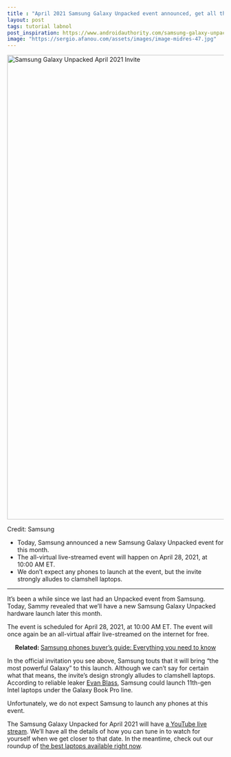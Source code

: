 ```yaml
---
title : "April 2021 Samsung Galaxy Unpacked event announced, get all the details here"
layout: post
tags: tutorial labnol
post_inspiration: https://www.androidauthority.com/samsung-galaxy-unpacked-april-2021-1217572/
image: "https://sergio.afanou.com/assets/images/image-midres-47.jpg"
---
```


<p><html><body><img class="aligncenter wp-image-1217692 noname aa-img" title="Samsung Galaxy Unpacked April 2021 Invite" src="https://cdn57.androidauthority.net/wp-content/uploads/2021/04/Samsung-Galaxy-Unpacked-April-2021-Invite.jpg" alt="Samsung Galaxy Unpacked April 2021 Invite" width="1920" height="1080" data-attachment-id="1217692" srcset="https://cdn57.androidauthority.net/wp-content/uploads/2021/04/Samsung-Galaxy-Unpacked-April-2021-Invite.jpg 1920w, https://cdn57.androidauthority.net/wp-content/uploads/2021/04/Samsung-Galaxy-Unpacked-April-2021-Invite-300x169.jpg 300w, https://cdn57.androidauthority.net/wp-content/uploads/2021/04/Samsung-Galaxy-Unpacked-April-2021-Invite-768x432.jpg 768w, https://cdn57.androidauthority.net/wp-content/uploads/2021/04/Samsung-Galaxy-Unpacked-April-2021-Invite-16x9.jpg 16w, https://cdn57.androidauthority.net/wp-content/uploads/2021/04/Samsung-Galaxy-Unpacked-April-2021-Invite-32x18.jpg 32w, https://cdn57.androidauthority.net/wp-content/uploads/2021/04/Samsung-Galaxy-Unpacked-April-2021-Invite-28x16.jpg 28w, https://cdn57.androidauthority.net/wp-content/uploads/2021/04/Samsung-Galaxy-Unpacked-April-2021-Invite-56x32.jpg 56w, https://cdn57.androidauthority.net/wp-content/uploads/2021/04/Samsung-Galaxy-Unpacked-April-2021-Invite-64x36.jpg 64w, https://cdn57.androidauthority.net/wp-content/uploads/2021/04/Samsung-Galaxy-Unpacked-April-2021-Invite-1000x563.jpg 1000w, https://cdn57.androidauthority.net/wp-content/uploads/2021/04/Samsung-Galaxy-Unpacked-April-2021-Invite-356x200.jpg 356w, https://cdn57.androidauthority.net/wp-content/uploads/2021/04/Samsung-Galaxy-Unpacked-April-2021-Invite-675x380.jpg 675w" sizes="(max-width: 1920px) 100vw, 1920px" /></p>
<div class="aa-img-source-credit">
<div class="aa-img-source-and-credit full">
<div class="aa-img-source text-right"><span>Credit:</span> Samsung</div>
</div>
</div>
<div class="aa_tldr_text">
<ul>
<li>Today, Samsung announced a new Samsung Galaxy Unpacked event for this month.</li>
<li>The all-virtual live-streamed event will happen on April 28, 2021, at 10:00 AM ET.</li>
<li>We don&#8217;t expect any phones to launch at the event, but the invite strongly alludes to clamshell laptops.</li>
</ul>
</div><hr>
<p>It&#8217;s been a while since we last had an Unpacked event from Samsung. Today, Sammy revealed that we&#8217;ll have a new Samsung Galaxy Unpacked hardware launch later this month.</p>
<p>The event is scheduled for April 28, 2021, at 10:00 AM ET. The event will once again be an all-virtual affair live-streamed on the internet for free.</p>
<p style="text-align: center;"><strong>Related: </strong><a href="https://www.androidauthority.com/samsung-phones-computers-more-1156543/">Samsung phones buyer&#8217;s guide: Everything you need to know</a></p>
<p>In the official invitation you see above, Samsung touts that it will bring &#8220;the most powerful Galaxy&#8221; to this launch. Although we can&#8217;t say for certain what that means, the invite&#8217;s design strongly alludes to clamshell laptops. According to reliable leaker <a href="https://www.voice.com/post/@evan/samsung-galaxy-book-pro-and-pro-360-first-looks-1616239064-47310169">Evan Blass</a>, Samsung could launch 11th-gen Intel laptops under the Galaxy Book Pro line.</p>
<p>Unfortunately, we do not expect Samsung to launch any phones at this event.</p>
<p>The Samsung Galaxy Unpacked for April 2021 will have <a href="https://www.youtube.com/channel/UCnEdfCdbxJJ9ouWKLSRCRRw">a YouTube live stream</a>. We&#8217;ll have all the details of how you can tune in to watch for yourself when we get closer to that date. In the meantime, check out our roundup of <a href="https://www.androidauthority.com/best-laptops-930116/">the best laptops available right now</a>.</p>
</body></html></p>

